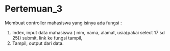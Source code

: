 # Pertemuan_3
Membuat controller mahasiswa yang isinya ada fungsi :
1. Index, input data mahasiswa ( nim, nama, alamat, usia(pakai select 17 sd 25)) submit, link ke fungsi tampil, 
2. Tampil, output dari data.

